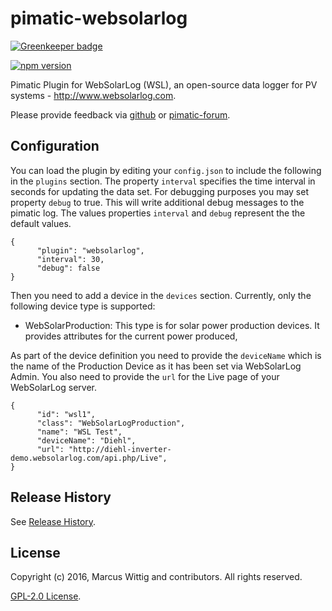 # pimatic-websolarlog

[![Greenkeeper badge](https://badges.greenkeeper.io/mwittig/pimatic-websolarlog.svg)](https://greenkeeper.io/)

[![npm version](https://badge.fury.io/js/pimatic-websolarlog.svg)](http://badge.fury.io/js/pimatic-websolarlog)

Pimatic Plugin for WebSolarLog (WSL), an open-source data logger for PV systems - <http://www.websolarlog.com>.

Please provide feedback via [github](https://github.com/mwittig/node-websolarlog/issues) or 
[pimatic-forum](http://forum.pimatic.org/category/13/plugins).

## Configuration

You can load the plugin by editing your `config.json` to include the following in the `plugins` section. The property 
`interval` specifies the time interval in seconds for updating the data set. For debugging purposes you may set 
property `debug` to true. This will write additional debug messages to the pimatic log. The values
properties `interval` and `debug` represent the the default values. 

    {
          "plugin": "websolarlog",
          "interval": 30,
          "debug": false
    }

Then you need to add a device in the `devices` section. Currently, only the following device type is supported:

* WebSolarProduction: This type is for solar power production devices. It provides attributes for the current 
  power produced,
  
As part of the device definition you need to provide the `deviceName` which is the name of the Production Device 
as it has been set via WebSolarLog Admin. You also need to provide the `url` for the Live page of your WebSolarLog
server.

    {
          "id": "wsl1",
          "class": "WebSolarLogProduction",
          "name": "WSL Test",
          "deviceName": "Diehl",
          "url": "http://diehl-inverter-demo.websolarlog.com/api.php/Live",
    }

## Release History

See [Release History](https://github.com/mwittig/pimatic-websolarlog/blob/master/HISTORY.md).

## License

Copyright (c) 2016, Marcus Wittig and contributors. All rights reserved.

[GPL-2.0 License](https://github.com/mwittig/pimatic-websolarlog/blob/master/LICENSE).
